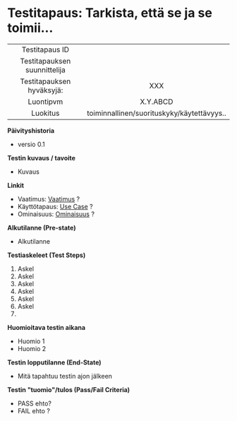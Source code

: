 # Testitapaus: Tarkista, että se ja se toimii...

 
| | |
|:-:|:-:|
| Testitapaus ID | |
| Testitapauksen suunnittelija | | 
| Testitapauksen hyväksyjä: | XXX |
| Luontipvm | X.Y.ABCD |
| Luokitus | toiminnallinen/suorituskyky/käytettävyys.. |

**Päivityshistoria**

* versio 0.1 

**Testin kuvaus / tavoite**

* Kuvaus

**Linkit**

* Vaatimus: [Vaatimus]() ?   
* Käyttötapaus: [Use Case]() ? 
* Ominaisuus: [Ominaisuus]() ?

**Alkutilanne (Pre-state)** 

* Alkutilanne

**Testiaskeleet (Test Steps)**


1. Askel
2. Askel
3. Askel
4. Askel
5. Askel
6. Askel
7. 


**Huomioitava testin aikana**

* Huomio 1
* Huomio 2
 

**Testin lopputilanne (End-State)**

* Mitä tapahtuu testin ajon jälkeen

**Testin "tuomio"/tulos (Pass/Fail Criteria)**


* PASS ehto? 
* FAIL ehto ?


